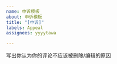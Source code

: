 ```yaml
---
name: 申诉模板
about: 申诉模板
title: "[申诉]"
labels: Appeal
assignees: yyyytawa

---
```


写出你认为你的评论不应该被删除/编辑的原因
